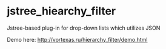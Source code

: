 jstree_hiearchy_filter
======================

Jstree-based plug-in for drop-down lists which utilizes JSON

Demo here: http://vortexas.ru/hierarchy_filter/demo.html
